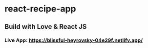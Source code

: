# react-recipe-app
## Build with Love & React JS
### Live App: https://blissful-heyrovsky-04e29f.netlify.app/
